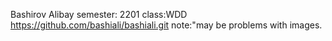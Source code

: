 Bashirov Alibay
semester: 2201
class:WDD
https://github.com/bashiali/bashiali.git
note:"may be problems with images.


